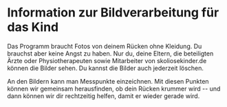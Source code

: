 Information zur Bildverarbeitung für das Kind
=============================================

Das Programm braucht Fotos von deinem Rücken ohne Kleidung. Du brauchst
aber keine Angst zu haben. Nur du, deine Eltern, die beteiligten Ärzte
oder Physiotherapeuten sowie Mitarbeiter von skoliosekinder.de können
die Bilder sehen. Du kannst die Bilder auch jederzeit löschen.

An den Bildern kann man Messpunkte einzeichnen. Mit diesen Punkten
können wir gemeinsam herausfinden, ob dein Rücken krummer wird -- und
dann können wir dir rechtzeitig helfen, damit er wieder gerade wird.
